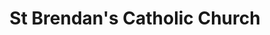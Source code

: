 ---
title: "St Brendan's Catholic Church"
denomination: "Catholic"
leader: "Fr Stephen Hanly"
address: "799 Mackay-Bucasia Rd"
suburb: "Rural View"
address-hint: ""
mailing: "PO Box 3388 North Mackay QLD 4740"
phone: "07 4957 4855"
email: "stjomky@bigpond.com"
website: "www.rok.catholic.net.au/mackay-north.html"
services:
  - description: 
    day: "Sunday"
    time: "7:30am"
office-hours:
coordinates: 
  longitude: 149.161204
  latitude: -21.052522
---